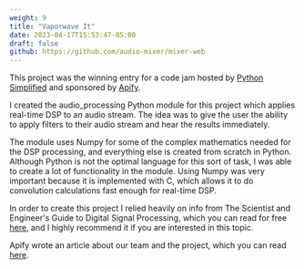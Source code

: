 ```yaml
---
weight: 9
title: "Vaporwave It"
date: 2023-04-17T15:53:47-05:00
draft: false
github: https://github.com/audio-mixer/mixer-web
---
```

This project was the winning entry for a code jam hosted by [Python Simplified](https://www.youtube.com/c/pythonsimplified) and sponsored by [Apify](https://apify.com/).

I created the audio_processing Python module for this project which applies real-time DSP to an audio stream. The idea was to give the user the ability to apply filters to their audio stream and hear the results immediately.

The module uses Numpy for some of the complex mathematics needed for the DSP processing, and everything else is created from scratch in Python. Although Python is not the optimal language for this sort of task, I was able to create a lot of functionality in the module. Using Numpy was very important because it is implemented with C, which allows it to do convolution calculations fast enough for real-time DSP. 

In order to create this project I relied heavily on info from The Scientist and Engineer's Guide to Digital Signal Processing, which you can read for free [here](https://www.dspguide.com/), and I highly recommend it if you are interested in this topic. 

Apify wrote an article about our team and the project, which you can read [here](https://blog.apify.com/apify-python-simplified-code-jam/).
